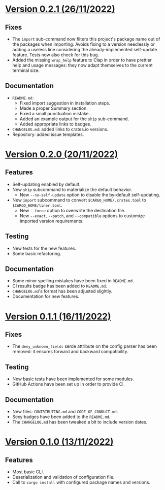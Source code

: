 # [Version 0.2.1 (26/11/2022)](https://crates.io/crates/cargo-liner/0.2.1)
## Fixes

 * The `import` sub-command now filters this project's package name out of the
   packages when importing. Avoids fixing to a version needlessly or adding a
   useless line considering the already-implemented self-update feature. Tests
   now also check for this bug.
 * Added the missing `wrap_help` feature to Clap in order to have prettier help
   and usage messages: they now adapt themselves to the current terminal size.

## Documentation

 * `README.md`:
   * Fixed import suggestion in installation steps.
   * Made a proper Summary section.
   * Fixed a small punctuation mistake.
   * Added an example output for the `ship` sub-command.
   * Added appropriate links to badges.
 * `CHANGELOG.md`: added links to crates.io versions.
 * Repository: added issue templates.


# [Version 0.2.0 (20/11/2022)](https://crates.io/crates/cargo-liner/0.2.0)
## Features

 * Self-updating enabled by default.
 * New `ship` subcommand to materialize the default behavior.
   * New `--no-self-update` option to disable the by-default self-updating.
 * New `import` subcommand to convert `$CARGO_HOME/.crates.toml` to
   `$CARGO_HOME/liner.toml`.
   * New `--force` option to overwrite the destination file.
   * New `--exact`, `--patch`, and `--compatible` options to customize imported
     version requirements.

## Testing

 * New tests for the new features.
 * Some basic refactoring.

## Documentation

 * Some minor spelling mistakes have been fixed in `README.md`.
 * CI results badge has been added to `README.md`.
 * `CHANGELOG.md`'s format has been adjusted slightly.
 * Documentation for new features.


# [Version 0.1.1 (16/11/2022)](https://crates.io/crates/cargo-liner/0.1.1)
## Fixes

 * The `deny_unknown_fields` serde attribute on the config parser has been
   removed: it ensures forward and backward compatibility.

## Testing

 * New basic tests have been implemented for some modules.
 * GitHub Actions have been set up in order to provide CI.

## Documentation

 * New files: `CONTRIBUTING.md` and `CODE_OF_CONDUCT.md`.
 * Sexy badges have been added to the `README.md`.
 * The `CHANGELOG.md` has been tweaked a bit to include version dates.


# [Version 0.1.0 (13/11/2022)](https://crates.io/crates/cargo-liner/0.1.0)
## Features

 * Most basic CLI.
 * Deserialization and validation of configuration file.
 * Call to `cargo install` with configured package names and versions.
